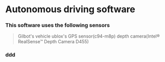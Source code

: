 # Autonomous driving software

### This software uses the following sensors
> Gilbot's vehicle
> ublox's GPS sensor(c94-m8p)
> depth camera(Intel® RealSense™ Depth Camera D455)
### ddd
